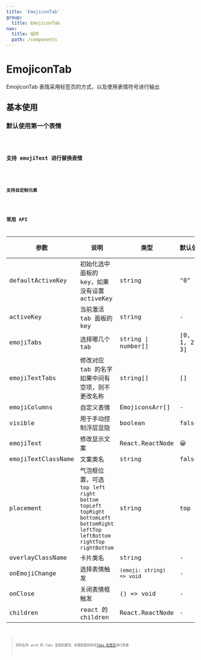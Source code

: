 ```yaml
---
title: 'EmojiconTab'
group:
  title: EmojiconTab
nav:
  title: 组件
  path: /components
---
```


# EmojiconTab

EmojiconTab 表情采用标签页的方式，以及使用表情符号进行输出

## 基本使用

### 默认使用第一个表情

<code src="./demos/Base.tsx">

### 支持 emojiText 进行替换表情

<code src="./demos/TextEmoj.tsx">

### 支持自定制元素

<code src="./demos/CusEmoj.tsx">

## 常用 API

| 参数               | 说明                                                                                                                                           | 类型                      | 默认值       | 版本 |
| ------------------ | ---------------------------------------------------------------------------------------------------------------------------------------------- | ------------------------- | ------------ | ---- |
| defaultActiveKey   | 初始化选中面板的 key，如果没有设置 activeKey                                                                                                   | string                    | "0"          |      |
| activeKey          | 当前激活 tab 面板的 key                                                                                                                        | string                    | -            |      |
| emojiTabs          | 选择哪几个 tab                                                                                                                                 | string \| number[]        | [0, 1, 2, 3] |      |
| emojiTextTabs      | 修改对应 tab 的名字<br />如果中间有空项，则不更改名称                                                                                          | string[]                  | []           |      |
| emojiColumns       | 自定义表情                                                                                                                                     | EmojiconsArr[]            | -            |      |
| visible            | 用于手动控制浮层显隐                                                                                                                           | boolean                   | false        |      |
| emojiText          | 修改显示文案                                                                                                                                   | React.ReactNode           | 😀           |      |
| emojiTextClassName | 文案类名                                                                                                                                       | string                    | false        |      |
| placement          | 气泡框位置，可选 `top` `left` `right` `bottom` `topLeft` `topRight` `bottomLeft` `bottomRight` `leftTop` `leftBottom` `rightTop` `rightBottom` | string                    | top          |      |
| overlayClassName   | 卡片类名                                                                                                                                       | string                    | -            |      |
| onEmojiChange      | 选择表情触发                                                                                                                                   | `(emoji: string) => void` | -            |      |
| onClose            | 关闭表情框触发                                                                                                                                 | () => void                | -            |      |
| children           | react 的 children                                                                                                                              | React.ReactNode           | -            |      |

> 同时支持 antd 的 Tabs 里面的属性，如需配置则前往[Tabs 标签页](https://ant.design/components/tabs-cn)进行查看
